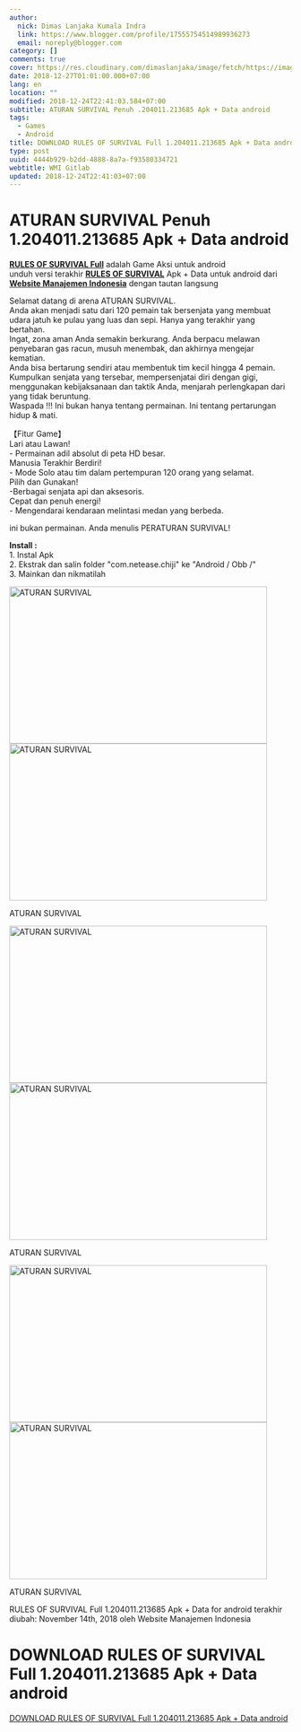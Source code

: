 ```yaml
---
author:
  nick: Dimas Lanjaka Kumala Indra
  link: https://www.blogger.com/profile/17555754514989936273
  email: noreply@blogger.com
category: []
comments: true
cover: https://res.cloudinary.com/dimaslanjaka/image/fetch/https://image.revdl.com/2017/rules-of-survival-1.jpg
date: 2018-12-27T01:01:00.000+07:00
lang: en
location: ""
modified: 2018-12-24T22:41:03.584+07:00
subtitle: ATURAN SURVIVAL Penuh .204011.213685 Apk + Data android
tags:
  - Games
  - Android
title: DOWNLOAD RULES OF SURVIVAL Full 1.204011.213685 Apk + Data android
type: post
uuid: 4444b929-b2dd-4888-8a7a-f93580334721
webtitle: WMI Gitlab
updated: 2018-12-24T22:41:03+07:00
---
```


<h1 for="title"> <span class="notranslate">ATURAN SURVIVAL Penuh 1.204011.213685 Apk + Data android</span> </h1> <div>  <div class="post_content entry-content">  <p> <span class="notranslate"><a href="https://web-manajemen.blogspot.com/" class="notranslate"><strong><span class="notranslate">RULES OF SURVIVAL Full</span></strong></a> adalah Game Aksi untuk android</span> <br><span class="notranslate">unduh versi terakhir <strong><a href="https://web-manajemen.blogspot.com/" class="notranslate"><span class="notranslate">RULES OF SURVIVAL</span></a></strong> Apk + Data untuk android dari <strong><a href="https://web-manajemen.blogspot.com/" class="notranslate">Website Manajemen Indonesia</a></strong> dengan tautan langsung</span> </p> <p> <span class="notranslate">Selamat datang di arena ATURAN SURVIVAL.</span> <br><span class="notranslate">Anda akan menjadi satu dari 120 pemain tak bersenjata yang membuat udara jatuh ke pulau yang luas dan sepi.</span> <span class="notranslate">Hanya yang terakhir yang bertahan.</span> <br><span class="notranslate">Ingat, zona aman Anda semakin berkurang.</span> <span class="notranslate">Anda berpacu melawan penyebaran gas racun, musuh menembak, dan akhirnya mengejar kematian.</span> <br><span class="notranslate">Anda bisa bertarung sendiri atau membentuk tim kecil hingga 4 pemain.</span> <span class="notranslate">Kumpulkan senjata yang tersebar, mempersenjatai diri dengan gigi, menggunakan kebijaksanaan dan taktik Anda, menjarah perlengkapan dari yang tidak beruntung.</span> <br><span class="notranslate">Waspada !!!</span> <span class="notranslate">Ini bukan hanya tentang permainan.</span> <span class="notranslate">Ini tentang pertarungan hidup &amp; mati.</span> </p>  <p> <span class="notranslate">【Fitur Game】</span> <br><span class="notranslate">Lari atau Lawan!</span> <br><span class="notranslate">- Permainan adil absolut di peta HD besar.</span> <br><span class="notranslate">Manusia Terakhir Berdiri!</span> <br><span class="notranslate">- Mode Solo atau tim dalam pertempuran 120 orang yang selamat.</span> <br><span class="notranslate">Pilih dan Gunakan!</span> <br><span class="notranslate">-Berbagai senjata api dan aksesoris.</span> <br><span class="notranslate">Cepat dan penuh energi!</span> <br><span class="notranslate">- Mengendarai kendaraan melintasi medan yang berbeda.</span> </p> <p> <span class="notranslate">ini bukan permainan.</span> <span class="notranslate">Anda menulis PERATURAN SURVIVAL!</span> </p>  <p> <span class="notranslate"><strong>Install :</strong></span> <br><span class="notranslate">1. Instal Apk</span> <br><span class="notranslate">2. Ekstrak dan salin folder "com.netease.chiji" ke "Android / Obb /"</span> <br><span class="notranslate">3. Mainkan dan nikmatilah</span> </p> <p></p>  <div class="wp-caption aligncenter"> <a href="https://web-manajemen.blogspot.com/" class="notranslate"><img data-cfsrc="https://image.revdl.com/2017/rules-of-survival-1.jpg" alt="ATURAN SURVIVAL" width="460" height="280" src="https://res.cloudinary.com/dimaslanjaka/image/fetch/https://image.revdl.com/2017/rules-of-survival-1.jpg"></a> <noscript><img src="https://image.revdl.com/2017/rules-of-survival-1.jpg" alt="ATURAN SURVIVAL" width="460" height="280"></noscript>  <p class="wp-caption-text"> <span class="notranslate">ATURAN SURVIVAL</span> </p> </div>  <div class="wp-caption aligncenter"> <a href="https://web-manajemen.blogspot.com/" class="notranslate"><img data-cfsrc="https://image.revdl.com/2017/rules-of-survival-2.jpg" alt="ATURAN SURVIVAL" width="460" height="280" src="https://res.cloudinary.com/dimaslanjaka/image/fetch/https://image.revdl.com/2017/rules-of-survival-2.jpg"></a> <noscript><img src="https://image.revdl.com/2017/rules-of-survival-2.jpg" alt="ATURAN SURVIVAL" width="460" height="280"></noscript>  <p class="wp-caption-text"> <span class="notranslate">ATURAN SURVIVAL</span> </p> </div>  <div class="wp-caption aligncenter"> <a href="https://web-manajemen.blogspot.com/" class="notranslate"><img data-cfsrc="https://image.revdl.com/2017/rules-of-survival-3.jpg" alt="ATURAN SURVIVAL" width="460" height="280" src="https://res.cloudinary.com/dimaslanjaka/image/fetch/https://image.revdl.com/2017/rules-of-survival-3.jpg"></a> <noscript><img src="https://image.revdl.com/2017/rules-of-survival-3.jpg" alt="ATURAN SURVIVAL" width="460" height="280"></noscript>  <p class="wp-caption-text"> <span class="notranslate">ATURAN SURVIVAL</span> </p> </div>  <div class="hatom-extra"> <span class="notranslate"><span class="notranslate entry-title">RULES OF SURVIVAL Full 1.204011.213685 Apk + Data for android</span> terakhir diubah: <span class="notranslate updated">November 14th, 2018</span> oleh <span class="notranslate author vcard">Website Manajemen Indonesia</span></span> </div> <div class="clear"></div>  </div>  <h1 for="title" class="notranslate">DOWNLOAD RULES OF SURVIVAL Full 1.204011.213685 Apk + Data android</h1>  <div class="w3-center w3-container w3-border notranslate"> <a href="https://dimaslanjaka-storage.000webhostapp.com/revdl.php?download&amp;path=/rules-of-survival-apk-data-full-dll.html/" target="_blank" class="w3-btn w3-green" rel="noopener noreferer nofollow">DOWNLOAD RULES OF SURVIVAL Full 1.204011.213685 Apk + Data android</a> </div>  </div>  <script src="https://codepen.io/dimaslanjaka/pen/aQRrbR.js"></script>  <script>document.querySelectorAll("pre,code");

  pretext.forEach(function (el) {
    el.classList.toggle("notranslate", true);
  });</script>